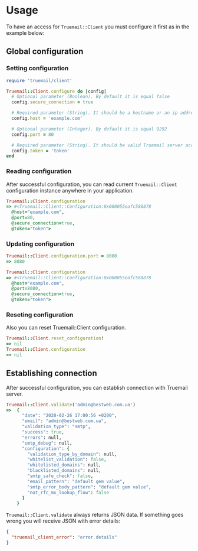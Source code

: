 # Usage

To have an access for `Truemail::Client` you must configure it first as in the example below:

## Global configuration

### Setting configuration

```ruby
require 'truemail/client'

Truemail::Client.configure do |config|
  # Optional parameter (Boolean). By default it is equal false
  config.secure_connection = true

  # Required parameter (String). It should be a hostname or an ip address where Truemail server runs
  config.host = 'example.com'

  # Optional parameter (Integer). By default it is equal 9292
  config.port = 80

  # Required parameter (String). It should be valid Truemail server access token
  config.token = 'token'
end
```

### Reading configuration

After successful configuration, you can read current `Truemail::Client` configuration instance anywhere in your application.

```ruby
Truemail::Client.configuration
=> #<Truemail::Client::Configuration:0x000055eafc588878
  @host="example.com",
  @port=80,
  @secure_connection=true,
  @token="token">
```

### Updating configuration

```ruby
Truemail::Client.configuration.port = 8080
=> 8080

Truemail::Client.configuration
=> #<Truemail::Client::Configuration:0x000055eafc588878
  @host="example.com",
  @port=8080,
  @secure_connection=true,
  @token="token">
```

### Reseting configuration

Also you can reset Truemail::Client configuration.

```ruby
Truemail::Client.reset_configuration!
=> nil
Truemail::Client.configuration
=> nil
```

## Establishing connection

After successful configuration, you can establish connection with Truemail server.

```ruby
Truemail::Client.validate('admin@bestweb.com.ua')
=>  {
      "date": "2020-02-26 17:00:56 +0200",
      "email": "admin@bestweb.com.ua",
      "validation_type": "smtp",
      "success": true,
      "errors": null,
      "smtp_debug": null,
      "configuration": {
        "validation_type_by_domain": null,
        "whitelist_validation": false,
        "whitelisted_domains": null,
        "blacklisted_domains": null,
        "smtp_safe_check": false,
        "email_pattern": "default gem value",
        "smtp_error_body_pattern": "default gem value",
        "not_rfc_mx_lookup_flow": false
      }
    }
```

`Truemail::Client.validate` always returns JSON data. If something goes wrong you will receive JSON with error details:

```json
{
  "truemail_client_error": "error details"
}
```
